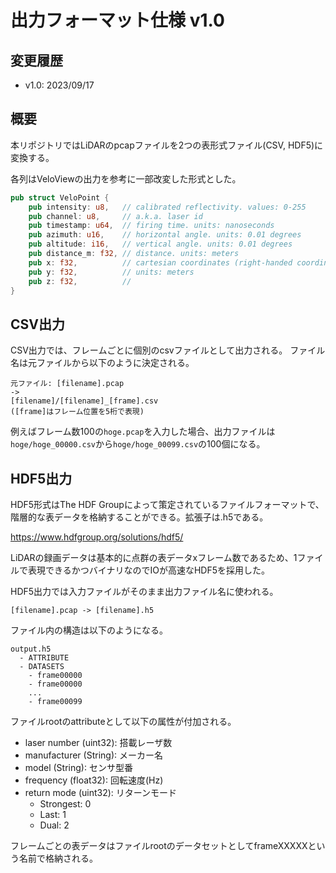 # 出力フォーマット仕様 v1.0

## 変更履歴

- v1.0: 2023/09/17

## 概要

本リポジトリではLiDARのpcapファイルを2つの表形式ファイル(CSV, HDF5)に変換する。

各列はVeloViewの出力を参考に一部改変した形式とした。

```rust
pub struct VeloPoint {
    pub intensity: u8,   // calibrated reflectivity. values: 0-255
    pub channel: u8,     // a.k.a. laser id
    pub timestamp: u64,  // firing time. units: nanoseconds
    pub azimuth: u16,    // horizontal angle. units: 0.01 degrees
    pub altitude: i16,   // vertical angle. units: 0.01 degrees
    pub distance_m: f32, // distance. units: meters
    pub x: f32,          // cartesian coordinates (right-handed coordinate system)
    pub y: f32,          // units: meters
    pub z: f32,          //
}
```

## CSV出力

CSV出力では、フレームごとに個別のcsvファイルとして出力される。
ファイル名は元ファイルから以下のように決定される。

```
元ファイル: [filename].pcap
->
[filename]/[filename]_[frame].csv
([frame]はフレーム位置を5桁で表現)
```

例えばフレーム数100の`hoge.pcap`を入力した場合、出力ファイルは`hoge/hoge_00000.csv`から`hoge/hoge_00099.csv`の100個になる。

## HDF5出力

HDF5形式はThe HDF Groupによって策定されているファイルフォーマットで、階層的な表データを格納することができる。拡張子は.h5である。

https://www.hdfgroup.org/solutions/hdf5/

LiDARの録画データは基本的に点群の表データxフレーム数であるため、1ファイルで表現できるかつバイナリなのでIOが高速なHDF5を採用した。

HDF5出力では入力ファイルがそのまま出力ファイル名に使われる。

```
[filename].pcap -> [filename].h5
```

ファイル内の構造は以下のようになる。

```
output.h5
  - ATTRIBUTE
  - DATASETS
    - frame00000
    - frame00000
    ...
    - frame00099
```

ファイルrootのattributeとして以下の属性が付加される。

- laser number (uint32): 搭載レーザ数
- manufacturer (String): メーカー名
- model (String): センサ型番
- frequency (float32): 回転速度(Hz)
- return mode (uint32): リターンモード
  - Strongest: 0
  - Last: 1
  - Dual: 2

フレームごとの表データはファイルrootのデータセットとしてframeXXXXXという名前で格納される。
